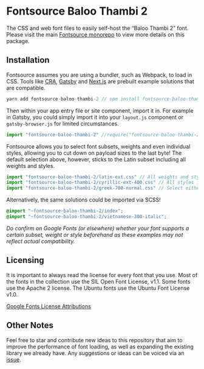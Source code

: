 # Fontsource Baloo Thambi 2

The CSS and web font files to easily self-host the “Baloo Thambi 2” font. Please visit the main [Fontsource monorepo](https://github.com/DecliningLotus/fontsource) to view more details on this package.

## Installation

Fontsource assumes you are using a bundler, such as Webpack, to load in CSS. Tools like [CRA](https://create-react-app.dev/), [Gatsby](https://www.gatsbyjs.org/) and [Next.js](https://nextjs.org/) are prebuilt example solutions that are compatible.

```javascript
yarn add fontsource-baloo-thambi-2 // npm install fontsource-baloo-thambi-2
```

Then within your app entry file or site component, import it in. For example in Gatsby, you could simply import it into your `layout.js` component or `gatsby-browser.js` for limited circumstances.

```javascript
import "fontsource-baloo-thambi-2" //require("fontsource-baloo-thambi-2")
```

Fontsource allows you to select font subsets, weights and even individual styles, allowing you to cut down on payload sizes to the last byte! The default selection above, however, sticks to the Latin subset including all weights and styles.

```javascript
import "fontsource-baloo-thambi-2/latin-ext.css" // All weights and styles included.
import "fontsource-baloo-thambi-2/cyrillic-ext-400.css" // All styles included.
import "fontsource-baloo-thambi-2/greek-700-normal.css" // Select either normal or italic.
```

Alternatively, the same solutions could be imported via SCSS!

```scss
@import "~fontsource-baloo-thambi-2/index";
@import "~fontsource-baloo-thambi-2/vietnamese-300-italic";
```

_Do confirm on Google Fonts (or elsewhere) whether your font supports a certain subset, weight or style beforehand as these examples may not reflect actual compatibility._

## Licensing

It is important to always read the license for every font that you use.
Most of the fonts in the collection use the SIL Open Font License, v1.1. Some fonts use the Apache 2 license. The Ubuntu fonts use the Ubuntu Font License v1.0.

[Google Fonts License Attributions](https://fonts.google.com/attribution)

## Other Notes

Feel free to star and contribute new ideas to this repository that aim to improve the performance of font loading, as well as expanding the existing library we already have. Any suggestions or ideas can be voiced via an [issue](https://github.com/DecliningLotus/fontsource/issues).
